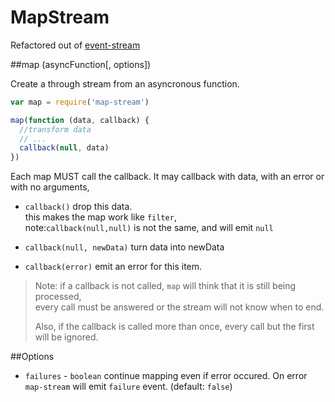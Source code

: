 # MapStream

Refactored out of [event-stream](https://github.com/dominictarr/event-stream)

##map (asyncFunction[, options])

Create a through stream from an asyncronous function.  

``` js
var map = require('map-stream')

map(function (data, callback) {
  //transform data
  // ...
  callback(null, data)
})

```

Each map MUST call the callback. It may callback with data, with an error or with no arguments, 

  * `callback()` drop this data.  
    this makes the map work like `filter`,  
    note:`callback(null,null)` is not the same, and will emit `null`

  * `callback(null, newData)` turn data into newData
    
  * `callback(error)` emit an error for this item.

>Note: if a callback is not called, `map` will think that it is still being processed,   
>every call must be answered or the stream will not know when to end.  
>
>Also, if the callback is called more than once, every call but the first will be ignored.

##Options 

 * `failures` - `boolean` continue mapping even if error occured. On error `map-stream` will emit `failure` event. (default: `false`)

